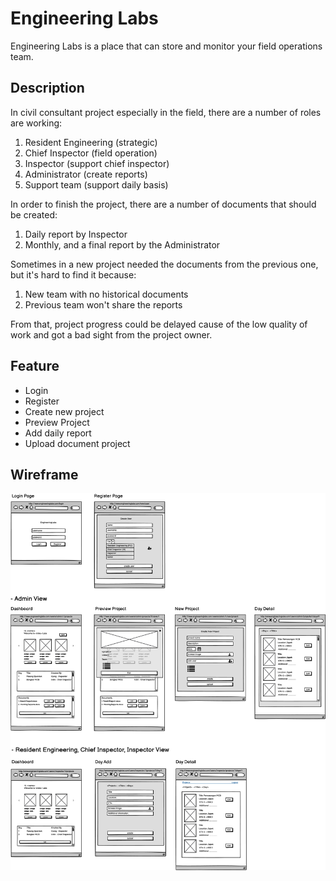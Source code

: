 # Engineering Labs
Engineering Labs is a place that can store and monitor your field operations team.

## Description
In civil consultant project especially in the field, there are a number of roles are working:
1. Resident Engineering (strategic)
2. Chief Inspector (field operation)
3. Inspector (support chief inspector)
4. Administrator (create reports)
5. Support team (support daily basis)

In order to finish the project, there are a number of documents that should be created:
1. Daily report by Inspector
2. Monthly, and a final report by the Administrator

Sometimes in a new project needed the documents from the previous one, but it's hard to find it because:
1. New team with no historical documents
2. Previous team won't share the reports

From that, project progress could be delayed cause of the low quality of work and got a bad sight from the project owner.

## Feature
* Login
* Register
* Create new project
* Preview Project
* Add daily report
* Upload document project

## Wireframe
![wireframe](https://raw.githubusercontent.com/handikaadicky/EngineeringLabs/master/images/wireframe.png)

